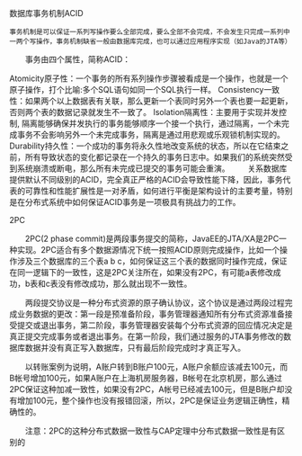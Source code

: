 数据库事务机制ACID

 	事务机制是可以保证一系列写操作要么全部完成，要么全部不会完成，不会发生只完成一系列中一两个写操作，事务机制缺省一般由数据库完成，也可以通过应用程序实现（如Java的JTA等）

　　事务由四个属性，简称ACID：

Atomicity原子性：一个事务的所有系列操作步骤被看成是一个操作，也就是一个原子操作，打个比喻:多个SQL语句如同一个SQL执行一样。
Consistency一致性：如果两个以上数据表有关联，那么更新一个表同时另外一个表也要一起更新，否则两个表的数据记录就发生不一致了。
Isolation隔离性：主要用于实现并发控制, 隔离能够确保并发执行的事务能够顺序一个接一个执行，通过隔离，一个未完成事务不会影响另外一个未完成事务，隔离是通过用悲观或乐观锁机制实现的。
Durability持久性：一个成功的事务将永久性地改变系统的状态，所以在它结束之前，所有导致状态的变化都记录在一个持久的事务日志中。如果我们的系统突然受到系统崩溃或断电，那么所有未完成已提交的事务可能会重演。
　　关系数据库提供默认不同级别的ACID，完全真正严格的ACID会导致性能下降，因此，事务代表的可靠性和性能扩展性是一对矛盾，如何进行平衡是架构设计的主要考量，特别是在分布式系统中如何保证ACID事务是一项极具有挑战力的工作。

2PC

　　2PC(2 phase commit)是两段事务提交的简称，JavaEE的JTA/XA是2PC一种实现。2PC适合有多个数据源情况下统一按照ACID原则完成操作，比如一个操作涉及三个数据库的三个表a b c，如何保证这三个表的数据同时操作完成，保证在同一逻辑下的一致性，这是2PC关注所在，如果没有2PC，有可能a表修改成功，b表和c表没有修改成功，那么就出现不一致性。

　　两段提交协议是一种分布式资源的原子确认协议，这个协议是通过两段过程完成业务数据的更改：第一段是预准备阶段，事务管理器通知所有分布式资源准备接受提交或退出事务，第二阶段，事务管理器安装每个分布式资源的回应情况决定是真正提交完成事务或者退出事务。在第一阶段，我们通过服务的JTA事务修改的数据库数据并没有真正写入数据库，只有最后阶段完成时才真正写入。

　　以转账案例为说明，A账户转到B账户100元，A账户余额应该减去100元，而B帐号增加100元，如果A账户在上海机房服务器，B帐号在北京机房，那么通过2PC保证这种加减一致性，如果没有2PC，A帐号已经减去100元，但是B账户却没有增加100元，整个操作也没有报错回滚，所以，2PC是保证业务逻辑正确性，精确性的。

　　注意：2PC的这种分布式数据一致性与CAP定理中分布式数据一致性是有区别的